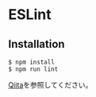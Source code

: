 # ESLint 
## Installation

```
$ npm install 
$ npm run lint
```

[Qiita](https://qiita.com/Taiga_Ito/items/0f33b0181facabb7f6e8)を参照してください。
